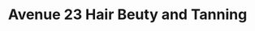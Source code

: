 ---
title: "Avenue 23 Hair Beuty and Tanning"
url: /torphins/avenue-23-hair-beuty-and-tanning/
shop: hairdresser
---